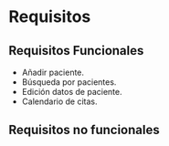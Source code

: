 # Requisitos

## Requisitos Funcionales

* Añadir paciente.
* Búsqueda por pacientes.
* Edición datos de paciente.
* Calendario de citas.

## Requisitos no funcionales

